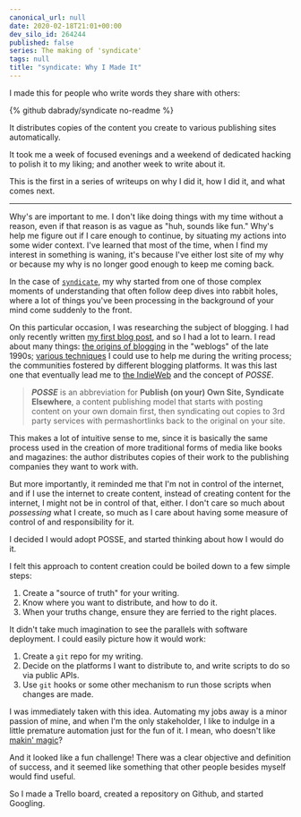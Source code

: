 ```yaml
---
canonical_url: null
date: 2020-02-18T21:01+00:00
dev_silo_id: 264244
published: false
series: The making of 'syndicate'
tags: null
title: "syndicate: Why I Made It"
---
```


I made this for people who write words they share with others:

{% github dabrady/syndicate no-readme %}

It distributes copies of the content you create to various publishing sites automatically.

It took me a week of focused evenings and a weekend of dedicated hacking to polish it to my liking; and another week to write about it.

This is the first in a series of writeups on why I did it, how I did it, and what comes next.

---

Why's are important to me. I don't like doing things with my time without a reason, even if that reason is as vague as "huh, sounds like fun." Why's help me figure out if I care enough to continue, by situating my actions into some wider context. I've learned that most of the time, when I find my interest in something is waning, it's because I've either lost site of my why or because my why is no longer good enough to keep me coming back.

In the case of [`syndicate`](https://github.com/dabrady/syndicate), my why started from one of those complex moments of understanding that often follow deep dives into rabbit holes, where a lot of things you've been processing in the background of your mind come suddenly to the front.

On this particular occasion, I was researching the subject of blogging. I had only recently written [my first blog post](https://dev.to/daniel13rady/declaring-variables-in-javascript-31ch), and so I had a lot to learn. I read about many things: [the origins of blogging](http://www.rebeccablood.net/essays/weblog_history.html) in the "weblogs" of the late 1990s; [various techniques](https://dev.to/amrutaranade/how-to-write-a-blog-post-the-four-drafts-method-1k7b) I could use to help me during the writing process; the communities fostered by different blogging platforms. It was this last one that eventually lead me to [the IndieWeb](https://indieweb.org/POSSE) and the concept of _POSSE_.

> **_POSSE_** is an abbreviation for **Publish (on your) Own Site, Syndicate Elsewhere**, a content publishing model that starts with posting content on your own domain first, then syndicating out copies to 3rd party services with permashortlinks back to the original on your site.

This makes a lot of intuitive sense to me, since it is basically the same process used in the creation of more traditional forms of media like books and magazines: the author distributes copies of their work to the publishing companies they want to work with.

But more importantly, it reminded me that I'm not in control of the internet, and if I use the internet to create content, instead of creating content for the internet, I might not be in control of that, either. I don't care so much about _possessing_ what I create, so much as I care about having some measure of control of and responsibility for it.

I decided I would adopt POSSE, and started thinking about how I would do it.

I felt this approach to content creation could be boiled down to a few simple steps:

1. Create a "source of truth" for your writing.
2. Know where you want to distribute, and how to do it.
3. When your truths change, ensure they are ferried to the right places.

It didn't take much imagination to see the parallels with software deployment. I could easily picture how it would work:

1. Create a `git` repo for my writing.
2. Decide on the platforms I want to distribute to, and write scripts to do so via public APIs.
3. Use `git` hooks or some other mechanism to run those scripts when changes are made.

I was immediately taken with this idea. Automating my jobs away is a minor passion of mine, and when I'm the only stakeholder, I like to indulge in a little premature automation just for the fun of it. I mean, who doesn't like [makin' magic](https://sims.fandom.com/wiki/The_Sims:_Makin%27_Magic)?

And it looked like a fun challenge! There was a clear objective and definition of success, and it seemed like something that other people besides myself would find useful.

So I made a Trello board, created a repository on Github, and started Googling.
